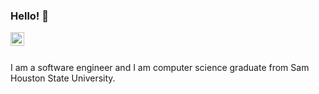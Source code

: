 ### Hello! 👋

<a href="https://www.linkedin.com/in/danielderheim/">
  <img align="left" alt="Adarshreddyash LinkdeIN" width="22px" src="https://cdn.jsdelivr.net/npm/simple-icons@v3/icons/linkedin.svg" />
</a>

<br><br>

I am a software engineer and I am computer science graduate from Sam Houston State University.





<!--
**dderheim00/dderheim00** is a ✨ _special_ ✨ repository because its `README.md` (this file) appears on your GitHub profile.
-->
